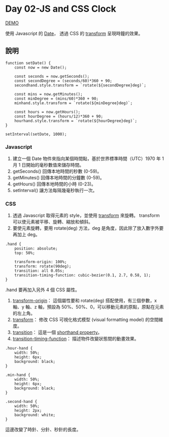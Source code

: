 # Day 02-JS and CSS Clock

[DEMO](https://iamysj.github.io/Javascript30/02%20-%20JS%20and%20CSS%20Clock/index-START.html)

使用 Javascript 的 [Date](https://developer.mozilla.org/zh-TW/docs/Web/JavaScript/Reference/Global_Objects/Date)，
透過 CSS 的 [transform](https://developer.mozilla.org/zh-TW/docs/Web/CSS/transform) 呈現時鐘的效果。

## 說明
```
function setDate() {
    const now = new Date();
      
    const seconds = now.getSeconds();
    const secondDegree = (seconds/60)*360 + 90;
    secondhand.style.transform = `rotate(${secondDegree}deg)`;

    const mins = now.getMinutes();
    const minDegree = (mins/60)*360 + 90;
    minhand.style.transform = `rotate(${minDegree}deg)`;

    const hours = now.getHours();
    const hourDegree = (hours/12)*360 + 90;
    hourhand.style.transform = `rotate(${hourDegree}deg)`;
}
```
```
setInterval(setDate, 1000);
```
### Javascript
1. 建立一個 Date 物件來指向某個時間點，基於世界標準時間（UTC）1970 年 1 月 1 日開始的毫秒數值來儲存時間。
2. getSeconds() 回傳本地時間的秒數 (0-59)。
3. getMinutes() 回傳本地時間的分鐘數 (0-59)。
4. getHours() 回傳本地時間的小時 (0-23)。
5. setInterval() 讓方法每隔幾毫秒執行一次。
### CSS
1. 透過 Javascript 取得元素的 style，並使用 [transform](https://developer.mozilla.org/zh-TW/docs/Web/CSS/transform) 來旋轉。
transform 可以使元素被平移、旋轉、縮放和傾斜。
2. 要使元素旋轉，要用 rotate(deg) 方法，deg 是角度，因此除了放入數字外要再加上 deg。

```
.hand {
    position: absolute;
    top: 50%;
    
    transform-origin: 100%;
    transform: rotate(90deg);
    transition: all 0.05s;
    transition-timing-function: cubic-bezier(0.1, 2.7, 0.58, 1);
}
```
.hand 要再加入另外 4 個 CSS 屬性。
1. [transform-origin](https://developer.mozilla.org/en-US/docs/Web/CSS/transform-origin)：
這個屬性要和 rotate(deg) 搭配使用，有三個參數，x 軸、y 軸、z 軸，預設為 50%、50%、0，可以移動元素的原點，原點在元素的左上角。
2. [transform](https://developer.mozilla.org/en-US/docs/Web/SVG/Attribute/transform)：
修改 CSS 可視化格式模型 (visual formatting model) 的空間維度。
3. [transition](https://developer.mozilla.org/en-US/docs/Web/CSS/transition)：
這是一個 [shorthand property](https://developer.mozilla.org/en-US/docs/Web/CSS/Shorthand_properties)。
4. [transition-timing-function](https://developer.mozilla.org/en-US/docs/Web/CSS/transition-timing-function)：
描述物件改變狀態間的動畫效果。
```
.hour-hand {
    width: 50%;
    height: 6px;
    background: black;
}

.min-hand {
    width: 50%;
    height: 6px;
    background: black;
}

.second-hand {
    width: 50%;
    height: 2px;
    background: white;
}
```
這邊改變了時針、分針、秒針的長度。
